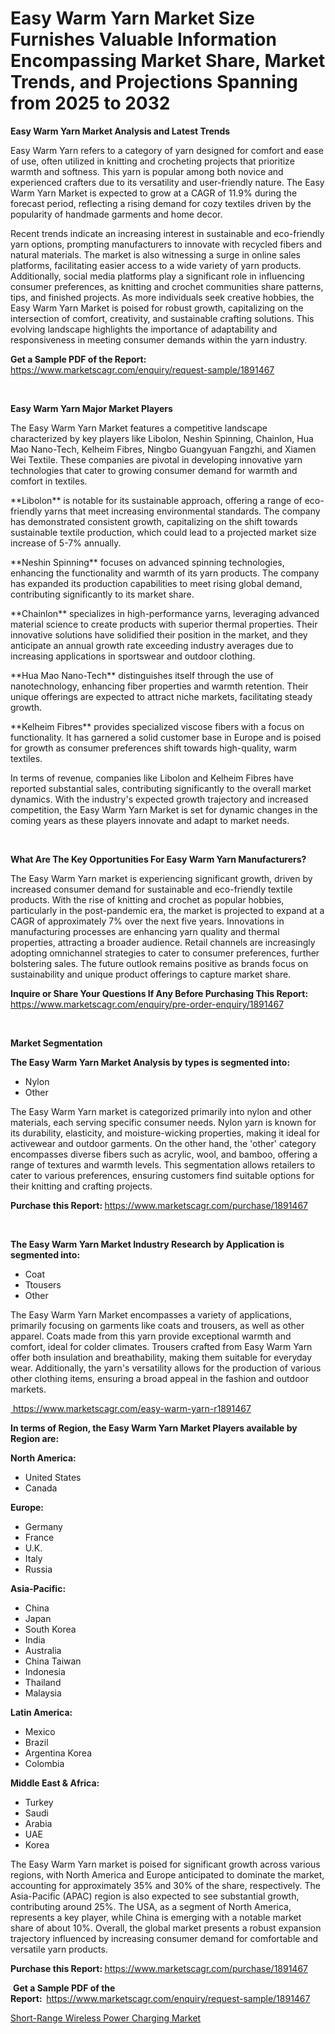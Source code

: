 <p><h1>Easy Warm Yarn Market Size Furnishes Valuable Information Encompassing Market Share, Market Trends, and Projections Spanning from 2025 to 2032</h1></p><p><strong>Easy Warm Yarn Market Analysis and Latest Trends</strong></p>
<p><p>Easy Warm Yarn refers to a category of yarn designed for comfort and ease of use, often utilized in knitting and crocheting projects that prioritize warmth and softness. This yarn is popular among both novice and experienced crafters due to its versatility and user-friendly nature. The Easy Warm Yarn Market is expected to grow at a CAGR of 11.9% during the forecast period, reflecting a rising demand for cozy textiles driven by the popularity of handmade garments and home decor.</p><p>Recent trends indicate an increasing interest in sustainable and eco-friendly yarn options, prompting manufacturers to innovate with recycled fibers and natural materials. The market is also witnessing a surge in online sales platforms, facilitating easier access to a wide variety of yarn products. Additionally, social media platforms play a significant role in influencing consumer preferences, as knitting and crochet communities share patterns, tips, and finished projects. As more individuals seek creative hobbies, the Easy Warm Yarn Market is poised for robust growth, capitalizing on the intersection of comfort, creativity, and sustainable crafting solutions. This evolving landscape highlights the importance of adaptability and responsiveness in meeting consumer demands within the yarn industry.</p></p>
<p><strong>Get a Sample PDF of the Report:&nbsp;</strong> <a href="https://www.marketscagr.com/enquiry/request-sample/1891467?utm_campaign=3189&utm_medium=2&utm_source=Github&utm_content=ia&utm_term=28032025&utm_id=easy-warm-yarn">https://www.marketscagr.com/enquiry/request-sample/1891467</a></p>
<p>&nbsp;</p>
<p><strong>Easy Warm Yarn Major Market Players</strong></p>
<p><p>The Easy Warm Yarn Market features a competitive landscape characterized by key players like Libolon, Neshin Spinning, Chainlon, Hua Mao Nano-Tech, Kelheim Fibres, Ningbo Guangyuan Fangzhi, and Xiamen Wei Textile. These companies are pivotal in developing innovative yarn technologies that cater to growing consumer demand for warmth and comfort in textiles.</p><p>**Libolon** is notable for its sustainable approach, offering a range of eco-friendly yarns that meet increasing environmental standards. The company has demonstrated consistent growth, capitalizing on the shift towards sustainable textile production, which could lead to a projected market size increase of 5-7% annually.</p><p>**Neshin Spinning** focuses on advanced spinning technologies, enhancing the functionality and warmth of its yarn products. The company has expanded its production capabilities to meet rising global demand, contributing significantly to its market share.</p><p>**Chainlon** specializes in high-performance yarns, leveraging advanced material science to create products with superior thermal properties. Their innovative solutions have solidified their position in the market, and they anticipate an annual growth rate exceeding industry averages due to increasing applications in sportswear and outdoor clothing.</p><p>**Hua Mao Nano-Tech** distinguishes itself through the use of nanotechnology, enhancing fiber properties and warmth retention. Their unique offerings are expected to attract niche markets, facilitating steady growth.</p><p>**Kelheim Fibres** provides specialized viscose fibers with a focus on functionality. It has garnered a solid customer base in Europe and is poised for growth as consumer preferences shift towards high-quality, warm textiles.</p><p>In terms of revenue, companies like Libolon and Kelheim Fibres have reported substantial sales, contributing significantly to the overall market dynamics. With the industry's expected growth trajectory and increased competition, the Easy Warm Yarn Market is set for dynamic changes in the coming years as these players innovate and adapt to market needs.</p></p>
<p>&nbsp;</p>
<p><strong>What Are The Key Opportunities For Easy Warm Yarn Manufacturers?</strong></p>
<p><p>The Easy Warm Yarn market is experiencing significant growth, driven by increased consumer demand for sustainable and eco-friendly textile products. With the rise of knitting and crochet as popular hobbies, particularly in the post-pandemic era, the market is projected to expand at a CAGR of approximately 7% over the next five years. Innovations in manufacturing processes are enhancing yarn quality and thermal properties, attracting a broader audience. Retail channels are increasingly adopting omnichannel strategies to cater to consumer preferences, further bolstering sales. The future outlook remains positive as brands focus on sustainability and unique product offerings to capture market share.</p></p>
<p><strong>Inquire or Share Your Questions If Any Before Purchasing This Report:</strong> <a href="https://www.marketscagr.com/enquiry/pre-order-enquiry/1891467?utm_campaign=3189&utm_medium=2&utm_source=Github&utm_content=ia&utm_term=28032025&utm_id=easy-warm-yarn">https://www.marketscagr.com/enquiry/pre-order-enquiry/1891467</a></p>
<p>&nbsp;</p>
<p><strong>Market Segmentation</strong></p>
<p><strong>The Easy Warm Yarn Market Analysis by types is segmented into:</strong></p>
<p><ul><li>Nylon</li><li>Other</li></ul></p>
<p><p>The Easy Warm Yarn market is categorized primarily into nylon and other materials, each serving specific consumer needs. Nylon yarn is known for its durability, elasticity, and moisture-wicking properties, making it ideal for activewear and outdoor garments. On the other hand, the 'other' category encompasses diverse fibers such as acrylic, wool, and bamboo, offering a range of textures and warmth levels. This segmentation allows retailers to cater to various preferences, ensuring customers find suitable options for their knitting and crafting projects.</p></p>
<p><strong>Purchase this Report:&nbsp;</strong><a href="https://www.marketscagr.com/purchase/1891467?utm_campaign=3189&utm_medium=2&utm_source=Github&utm_content=ia&utm_term=28032025&utm_id=easy-warm-yarn">https://www.marketscagr.com/purchase/1891467</a></p>
<p>&nbsp;</p>
<p><strong>The Easy Warm Yarn Market Industry Research by Application is segmented into:</strong></p>
<p><ul><li>Coat</li><li>Ttousers</li><li>Other</li></ul></p>
<p><p>The Easy Warm Yarn Market encompasses a variety of applications, primarily focusing on garments like coats and trousers, as well as other apparel. Coats made from this yarn provide exceptional warmth and comfort, ideal for colder climates. Trousers crafted from Easy Warm Yarn offer both insulation and breathability, making them suitable for everyday wear. Additionally, the yarn's versatility allows for the production of various other clothing items, ensuring a broad appeal in the fashion and outdoor markets.</p></p>
<p><a href="https://www.marketscagr.com/easy-warm-yarn-r1891467?utm_campaign=3189&utm_medium=2&utm_source=Github&utm_content=ia&utm_term=28032025&utm_id=easy-warm-yarn">&nbsp;https://www.marketscagr.com/easy-warm-yarn-r1891467</a></p>
<p><strong>In terms of Region, the Easy Warm Yarn Market Players available by Region are:</strong></p>
<p>
    <p> <strong> North America: </strong>
        <ul>
            <li>United States</li>
            <li>Canada</li>
        </ul>
        </p> 
    <p> <strong> Europe: </strong>
        <ul>
            <li>Germany</li>
            <li>France</li>
            <li>U.K.</li>
            <li>Italy</li>
            <li>Russia</li>
        </ul>
        </p> 
    <p> <strong> Asia-Pacific: </strong>
        <ul>
            <li>China</li>
            <li>Japan</li>
            <li>South Korea</li>
            <li>India</li>
            <li>Australia</li>
            <li>China Taiwan</li>
            <li>Indonesia</li>
            <li>Thailand</li>
            <li>Malaysia</li>
        </ul>
        </p> 
    <p> <strong> Latin America: </strong>
        <ul>
            <li>Mexico</li>
            <li>Brazil</li>
            <li>Argentina Korea</li>
            <li>Colombia</li>
        </ul>
        </p> 
    <p> <strong> Middle East & Africa: </strong>
        <ul>
            <li>Turkey</li>
            <li>Saudi</li>
            <li>Arabia</li>
            <li>UAE</li>
            <li>Korea</li>
        </ul>
    </p>
    </p>
<p><p>The Easy Warm Yarn market is poised for significant growth across various regions, with North America and Europe anticipated to dominate the market, accounting for approximately 35% and 30% of the share, respectively. The Asia-Pacific (APAC) region is also expected to see substantial growth, contributing around 25%. The USA, as a segment of North America, represents a key player, while China is emerging with a notable market share of about 10%. Overall, the global market presents a robust expansion trajectory influenced by increasing consumer demand for comfortable and versatile yarn products.</p></p>
<p><strong>Purchase this Report: </strong><a href="https://www.marketscagr.com/purchase/1891467?utm_campaign=3189&utm_medium=2&utm_source=Github&utm_content=ia&utm_term=28032025&utm_id=easy-warm-yarn">https://www.marketscagr.com/purchase/1891467</a></p>
<p>&nbsp;<strong>Get a Sample PDF of the Report:&nbsp;&nbsp;</strong><a href="https://www.marketscagr.com/enquiry/request-sample/1891467?utm_campaign=3189&utm_medium=2&utm_source=Github&utm_content=ia&utm_term=28032025&utm_id=easy-warm-yarn">https://www.marketscagr.com/enquiry/request-sample/1891467</a></p>
<p><strong></strong></p>
<p><p><a href="https://github.com/anggigpps/Market-Research-Report-List-1/blob/main/short-range-wireless-power-charging-market.md?utm_campaign=3189&utm_medium=2&utm_source=Github&utm_content=ia&utm_term=28032025&utm_id=easy-warm-yarn">Short-Range Wireless Power Charging Market</a></p></p>